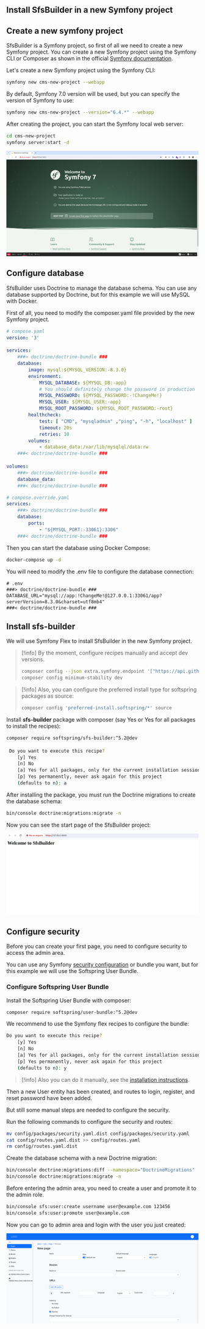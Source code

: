 ## Install SfsBuilder in a new Symfony project

## Create a new symfony project

SfsBuilder is a Symfony project, so first of all we need to create a new Symfony project. 
You can create a new Symfony project using the Symfony CLI or Composer as shown in the official [Symfony documentation](https://symfony.com/doc/current/setup.html).

Let's create a new Symfony project using the Symfony CLI:

```bash
symfony new cms-new-project --webapp
```

By default, Symfony 7.0 version will be used, but you can specify the version of Symfony to use:

```bash
symfony new cms-new-project --version="6.4.*" --webapp
```

After creating the project, you can start the Symfony local web server:

```bash
cd cms-new-project
symfony server:start -d
```

![welcome-to-symfony7.png](.files/welcome-to-symfony7.png)

## Configure database

SfsBuilder uses Doctrine to manage the database schema. You can use any database supported by Doctrine, but for this example we will use MySQL with Docker.

First of all, you need to modify the composer.yaml file provided by the new Symfony project.

```yaml
# compose.yaml
version: '3'

services:
    ###> doctrine/doctrine-bundle ###
    database:
        image: mysql:${MYSQL_VERSION:-8.3.0}
        environment:
            MYSQL_DATABASE: ${MYSQL_DB:-app}
            # You should definitely change the password in production
            MYSQL_PASSWORD: ${MYSQL_PASSWORD:-!ChangeMe!}
            MYSQL_USER: ${MYSQL_USER:-app}
            MYSQL_ROOT_PASSWORD: ${MYSQL_ROOT_PASSWORD:-root}
        healthcheck:
            test: [ "CMD", "mysqladmin" ,"ping", "-h", "localhost" ]
            timeout: 20s
            retries: 10
        volumes:
            - database_data:/var/lib/mysqlql/data:rw
    ###< doctrine/doctrine-bundle ###

volumes:
    ###> doctrine/doctrine-bundle ###
    database_data:
    ###< doctrine/doctrine-bundle ###
```

```yaml
# compose.override.yaml
services:
    ###> doctrine/doctrine-bundle ###
    database:
        ports:
            - "${MYSQL_PORT:-33061}:3306"
    ###< doctrine/doctrine-bundle ###
```

Then you can start the database using Docker Compose:

```bash
docker-compose up -d
```

You will need to modify the .env file to configure the database connection:

```
# .env
###> doctrine/doctrine-bundle ###
DATABASE_URL="mysql://app:!ChangeMe!@127.0.0.1:33061/app?serverVersion=8.3.0&charset=utf8mb4"
###< doctrine/doctrine-bundle ###
```

## Install sfs-builder

We will use Symfony Flex to install SfsBuilder in the new Symfony project. 

>[!info]
> By the moment, configure recipes manually and accept dev versions.
> ```bash
> composer config --json extra.symfony.endpoint '["https://api.github.com/repos/softspring/recipes/contents/index.json",  "flex://defaults"]'
> composer config minimum-stability dev
> ```

>[!info]
> Also, you can configure the preferred install type for softspring packages as source:
> ```bash
> composer config 'preferred-install.softspring/*' source
> ```

Install **sfs-builder** package with composer (say Yes or Yes for all packages to install the recipes):

```bash
composer require softspring/sfs-builder:^5.2@dev

 Do you want to execute this recipe?
    [y] Yes
    [n] No
    [a] Yes for all packages, only for the current installation session
    [p] Yes permanently, never ask again for this project
    (defaults to n): a
```

After installing the package, you must run the Doctrine migrations to create the database schema:

```bash
bin/console doctrine:migrations:migrate -n
```

Now you can see the start page of the SfsBuilder project:

![welcome-to-sfsbuilder.png](.files/welcome-to-sfsbuilder.png)

## Configure security

Before you can create your first page, you need to configure security to access the admin area.

You can use any Symfony [security configuration](https://symfony.com/doc/current/security.html) or bundle you want, but for this example we will use the Softspring User Bundle.

### Configure Softspring User Bundle

Install the Softspring User Bundle with composer:

```bash
composer require softspring/user-bundle:^5.2@dev
```

We recommend to use the Symfony flex recipes to configure the bundle:

```bash
Do you want to execute this recipe?
    [y] Yes
    [n] No
    [a] Yes for all packages, only for the current installation session
    [p] Yes permanently, never ask again for this project
    (defaults to n): y
```

>[!info]
> Also you can do it manually, see the [installation instructions](../bundles/user-bundle/install.md).

Then a new User entity has been created, and routes to login, register, and reset password have been added.

But still some manual steps are needed to configure the security.

Run the following commands to configure the security and routes:

```bash
mv config/packages/security.yaml.dist config/packages/security.yaml
cat config/routes.yaml.dist >> config/routes.yaml
rm config/routes.yaml.dist 
```

Create the database schema with a new Doctrine migration:

```bash
bin/console doctrine:migrations:diff --namespace="DoctrineMigrations"
bin/console doctrine:migrations:migrate -n
```

Before entering the admin area, you need to create a user and promote it to the admin role.

```bash
bin/console sfs:user:create username user@example.com 123456
bin/console sfs:user:promote user@example.com
```

Now you can go to admin area and login with the user you just created:

![sfsbuilder-create-page.png](.files/sfsbuilder-create-page.png)